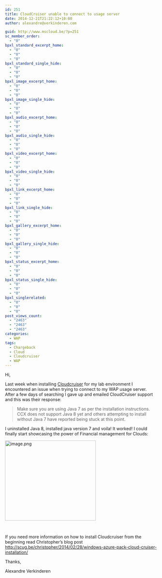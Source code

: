 ```yaml
---
id: 251
title: CloudCruiser unable to connect to usage server
date: 2014-12-21T21:22:12+10:00
author: alexandre@verkinderen.com

guid: http://www.mscloud.be/?p=251
sc_member_order:
  - "0"
bpxl_standard_excerpt_home:
  - "0"
  - "0"
  - "0"
bpxl_standard_single_hide:
  - "0"
  - "0"
  - "0"
bpxl_image_excerpt_home:
  - "0"
  - "0"
  - "0"
bpxl_image_single_hide:
  - "0"
  - "0"
  - "0"
bpxl_audio_excerpt_home:
  - "0"
  - "0"
  - "0"
bpxl_audio_single_hide:
  - "0"
  - "0"
  - "0"
bpxl_video_excerpt_home:
  - "0"
  - "0"
  - "0"
bpxl_video_single_hide:
  - "0"
  - "0"
  - "0"
bpxl_link_excerpt_home:
  - "0"
  - "0"
  - "0"
bpxl_link_single_hide:
  - "0"
  - "0"
  - "0"
bpxl_gallery_excerpt_home:
  - "0"
  - "0"
  - "0"
bpxl_gallery_single_hide:
  - "0"
  - "0"
  - "0"
bpxl_status_excerpt_home:
  - "0"
  - "0"
  - "0"
bpxl_status_single_hide:
  - "0"
  - "0"
  - "0"
bpxl_singlerelated:
  - "0"
  - "0"
  - "0"
post_views_count:
  - "2463"
  - "2463"
  - "2463"
categories:
  - WAP
tags:
  - Chargeback
  - Cloud
  - Cloudcruiser
  - WAP
---
```

Hi,

Last week when installing [Cloudcruiser](http://www.cloudcruiser.com/) for my lab environment I encountered an issue when trying to connect to my WAP usage server. After a few days of searching I gave up and emailed CloudCruiser support and this was their response:

> Make sure you are using Java 7 as per the installation instructions. CCX does not support Java 8 yet and others attempting to install without Java 7 have reported being stuck at this point.

I uninstalled Java 8, installed java version 7 and voila! It worked! I could finally start showcasing the power of Financial management for Clouds:

[<img class="alignnone size-medium wp-image-231" src="http://mscloudstorage.blob.core.windows.net/mscloudstorage/2014/12/image-300x264.png" alt="image.png" width="300" height="264" srcset="/wp-content/uploads/2014/12/image-300x264.png 300w, /wp-content/uploads/2014/12/image-768x676.png 768w, /wp-content/uploads/2014/12/image.png 872w" sizes="(max-width: 300px) 100vw, 300px" />](http://mscloudstorage.blob.core.windows.net/mscloudstorage/2014/12/image.png)

&nbsp;

If you need more information on how to install Cloudcruiser from the beginning read Christopher’s blog post <http://scug.be/christopher/2014/02/28/windows-azure-pack-cloud-cruiser-installation/>

Thanks,

Alexandre Verkinderen
